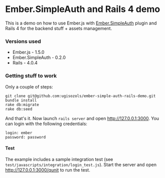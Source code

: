Ember.SimpleAuth and Rails 4 demo
==================================

This is a demo on how to use Ember.js with [Ember.SimpleAuth](https://github.com/simplabs/ember-simple-auth) plugin and Rails 4 for the backend stuff + assets management.

### Versions used

* Ember.js - 1.5.0
* Ember.SimpleAuth - 0.2.0
* Rails - 4.0.4

### Getting stuff to work

Only a couple of steps:

```
git clone git@github.com:ugisozols/ember-simple-auth-rails-demo.git
bundle install
rake db:migrate
rake db:seed
```

And that's it. Now launch `rails server` and open http://127.0.0.1:3000. You can
login with the following credentials:

```
login: ember
password: password
```

#### Test

The example includes a sample integration test (see `test/javascripts/integration/login_test.js`). Start the server
and open http://127.0.0.1:3000/qunit to run the test.
